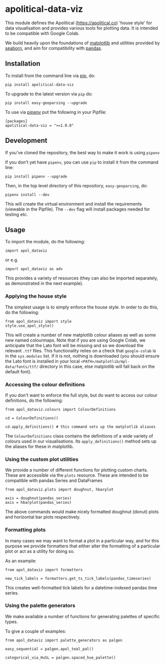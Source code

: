 # apolitical-data-viz

This module defines the Apolitical (https://apolitical.co) 'house style' for data visualisation and provides various tools for plotting data. It is intended to be compatible with Google Colab.

We build heavily upon the foundations of [matplotlib](https://matplotlib.org/) and utilities provided by [seaborn](https://seaborn.pydata.org/), and aim for compatibility with [pandas](https://pandas.pydata.org/).

## Installation

To install from the command line via [pip](https://pip.pypa.io/en/stable/), do:

`pip install apolitical-data-viz`

To upgrade to the latest version via `pip` do:

`pip install easy-geoparsing --upgrade`

To use via [pipenv](https://docs.pipenv.org/en/latest/) put the following in your Pipfile:

```
[packages]
apolitical-data-viz = ">=1.0.0"
```

## Development

If you've cloned the repository, the best way to make it work is using `pipenv`

If you don't yet have `pipenv`, you can use `pip` to install it from the command line:

`pip install pipenv --upgrade`

Then, in the top level directory of this repository, `easy-geoparsing`, do:

`pipenv install --dev`

This will create the virtual environment and install the requirements (viewable in the Pipfile). The `--dev` flag will install packages needed for testing etc.

## Usage

To import the module, do the following:

`import apol_dataviz`

or e.g.

`import apol_dataviz as adv`

This provides a variety of resources (they can also be imported separately, as demonstrated in the next example).

### Applying the house style

The simplest usage is to simply enforce the house style. In order to do this, do the following:

```
from apol_dataviz import style
style.use_apol_style()
```

This will create a number of new matplotlib colour aliases as well as some new named colourmaps. Note that if you are using Google Colab, we anticipate that the Lato font will be missing and so we download the relevant `.ttf` files. This functionality relies on a check that `google-colab` is in the `sys.modules` list. If it is not, nothing is downloaded (you should ensure the Lato font is installed in your local `<PATH>/matplotlib/mpl-data/fonts/ttf/` directory in this case, else matplotlib will fall back on the default font).

### Accessing the colour definitions

If you don't want to enforce the full style, but do want to access our colour definitions, do the following:

```
from apol_dataviz.colours import ColourDefinitions

cd = ColourDefinitions()

cd.apply_definitions() # this command sets up the matplotlib aliases
```

The `ColourDefinitions` class contains the definitions of a wide variety of colours used in our visualisations. Its `apply_definitions()` method sets up the aliases for these in matplotlib.

### Using the custom plot utilities

We provide a number of different functions for plotting custom charts. These are accessible via the `plots` resource. These are intended to be compatible with pandas Series and DataFrames

```
from apol_dataviz.plots import doughnut, hbarplot

axis = doughnut(pandas_series)
axis = hbarplot(pandas_series)
```
The above commands would make nicely formatted doughnut (donut) plots and horizontal bar plots respectively.

### Formatting plots

In many cases we may want to format a plot in a particular way, and for this purpose we provide formatters that either alter the formatting of a particular plot or act as a utility for doing so.

As an example:

```
from apol_dataviz import formatters

new_tick_labels = formatters.get_ts_tick_labels(pandas_timeseries)
```

This creates well-formatted tick labels for a datetime-indexed pandas time series.

### Using the palette generators

We make available a number of functions for generating palettes of specific types.

To give a couple of examples:

```
from apol_dataviz import palette_generators as palgen

easy_sequential = palgen.apol_teal_pal()

categorical_via_HuSL = palgen.spaced_hue_palette()
```
